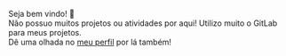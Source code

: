 Seja bem vindo! 🙂 <br>
Não possuo muitos projetos ou atividades por aqui! Utilizo muito o GitLab para meus projetos.<br> 
Dê uma olhada no <a href="https://gitlab.com/Lucas-Mitchel17" target="_blank">meu perfil</a> por lá também! 
